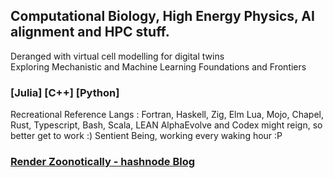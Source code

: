 ## Computational Biology, High Energy Physics, AI alignment and HPC stuff.
Deranged with virtual cell modelling for digital twins  
Exploring Mechanistic and Machine Learning Foundations and Frontiers 

### [Julia] [C++] [Python]
Recreational Reference Langs : Fortran, Haskell, Zig, Elm Lua, Mojo, Chapel, Rust, Typescript, Bash, Scala, LEAN
AlphaEvolve and Codex might reign, so better get to work :)
Sentient Being, working every waking hour :P 
### [Render Zoonotically - hashnode Blog](https://hurtbadly.hashnode.dev/)

